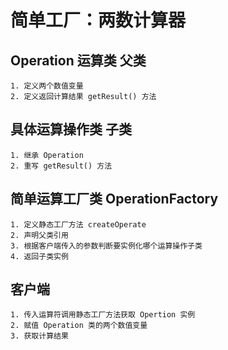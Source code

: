 # 简单工厂：两数计算器

## Operation 运算类 父类
    1. 定义两个数值变量
    2. 定义返回计算结果 getResult() 方法

## 具体运算操作类 子类
    1. 继承 Operation
    2. 重写 getResult() 方法
    
## 简单运算工厂类 OperationFactory
    1. 定义静态工厂方法 createOperate
    2. 声明父类引用
    3. 根据客户端传入的参数判断要实例化哪个运算操作子类
    4. 返回子类实例

## 客户端
    1. 传入运算符调用静态工厂方法获取 Opertion 实例
    2. 赋值 Operation 类的两个数值变量
    3. 获取计算结果